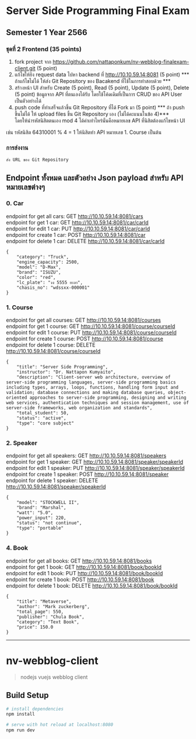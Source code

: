 # Server Side Programming Final Exam 
## Semester 1 Year 2566
### ชุดที่ 2 Frontend (35 points)

1.	fork project จาก https://github.com/nattaponkum/nv-webblog-finalexam-client.git (5 point)
2.	แก้ไขให้ยิง request data ไปหา backend ที่ http://10.10.59.14:8081 (5 point) 
    *** ถ้าแก้ไขไม่ได้ ให้ส่ง Git Repository ของ Bacakend ที่ใช้ในการทำสอบด้วย ***
3.	สร้างหน้า UI สำหรับ Create (5 point), Read (5 point), Update (5 point), Delete (5 point)
    ข้อมูลจาก API ที่ตนเองได้รับ โดยใช้โค้ดเดิมที่เป็นการ CRUD ของ API User เป็นตัวอย่างได้
4.  push code ที่ทำเสร็จแล้วขึ้น Git Repository ที่ได้ Fork มา (5 point) 
    *** ถ้า push ขึ้นไม่ได้ ให้ upload files ขึ้น Git Repository เอง (ไม่ได้คะแนนในข้อ 4)***  
    โดยให้นำรหัสนิสิตตนเอง mod 4 ได้ค่าเท่าไหร่นั่นคือหมายเลข API ที่นิสิตต้องแก้ไขหน้า UI 

เช่น รหัสนิสิต 64310001 % 4 = 1 
    ให้นิสิตทำ API หมายเลข 1. Course เป็นต้น  
### การส่งงาน
    ส่ง URL ของ Git Repository  

## Endpoint ทั้งหมด และตัวอย่าง Json payload สำหรับ API หมายเลขต่างๆ
### 0. Car 
endpoint for get all cars: GET http://10.10.59.14:8081/cars  
endpoint for get 1 car: GET http://10.10.59.14:8081/car/carId  
endpoint for edit 1 car: PUT http://10.10.59.14:8081/car/carId  
endpoint for create 1 car: POST http://10.10.59.14:8081/car  
endpoint for delete 1 car: DELETE http://10.10.59.14:8081/car/carId  
```
{
    "category": "Truck",
    "engine_capacity": 2500,
    "model": "D-Max",
    "brand": "ISUZU",
    "color": "red",
    "lc_plate": "งง 5555 ยะลา",
    "chasis_no": "wdssxx-000001"
}
```

### 1. Course 
endpoint for get all courses: GET http://10.10.59.14:8081/courses  
endpoint for get 1 course: GET http://10.10.59.14:8081/course/courseId  
endpoint for edit 1 course: PUT http://10.10.59.14:8081/course/courseId  
endpoint for create 1 course: POST http://10.10.59.14:8081/course  
endpoint for delete 1 course: DELETE http://10.10.59.14:8081/course/courseId  
```
{
    "title": "Server Side Programming",
    "instructor": "Dr. Nattapon Kumyaito",
    "description": "Client-server web architecture, overview of server-side programming languages, server-side programming basics including types, arrays, loops, functions, handling form input and validation; database connections and making database queries, object-oriented approaches to server-side programming, designing and writing web services, authentication techniques and session management, use of server-side frameworks, web organization and standards",
    "total_student": 50,
    "status": "active",
    "type": "core subject"
}
```

### 2. Speaker 
endpoint for get all speakers: GET http://10.10.59.14:8081/speakers  
endpoint for get 1 speaker: GET http://10.10.59.14:8081/speaker/speakerId  
endpoint for edit 1 speaker: PUT http://10.10.59.14:8081/speaker/speakerId  
endpoint for create 1 speaker: POST http://10.10.59.14:8081/speaker  
endpoint for delete 1 speaker: DELETE http://10.10.59.14:8081/speaker/speakerId  
```
{
    "model": "STOCKWELL II",
    "brand": "Marshal",
    "watt": "5.0",
    "power_input": 220,
    "status": "not continue",
    "type": "portable"
}
```

### 4. Book 
endpoint for get all books: GET http://10.10.59.14:8081/books  
endpoint for get 1 book: GET http://10.10.59.14:8081/book/bookId  
endpoint for edit 1 book: PUT http://10.10.59.14:8081/book/bookId  
endpoint for create 1 book: POST http://10.10.59.14:8081/book  
endpoint for delete 1 book: DELETE http://10.10.59.14:8081/book/bookId  
```
{
    "title": "Metaverse",
    "author": "Mark zuckerberg",
    "total_page": 550,
    "publisher": "Chula Book",
    "category": "Text Book",
    "price": 150.0
}
```

---------------------------------------------------------------------------------------

# nv-webblog-client

> nodejs vuejs webblog client

## Build Setup

``` bash
# install dependencies
npm install

# serve with hot reload at localhost:8080
npm run dev
 


 